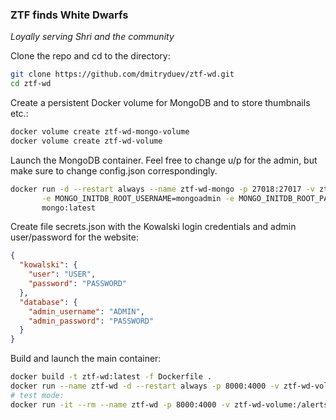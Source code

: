 ### ZTF finds White Dwarfs

_Loyally serving Shri and the community_

Clone the repo and cd to the directory:
```bash
git clone https://github.com/dmitryduev/ztf-wd.git
cd ztf-wd
```

Create a persistent Docker volume for MongoDB and to store thumbnails etc.:
```bash
docker volume create ztf-wd-mongo-volume
docker volume create ztf-wd-volume
```

Launch the MongoDB container. Feel free to change u/p for the admin, but make sure to change config.json correspondingly.
```bash
docker run -d --restart always --name ztf-wd-mongo -p 27018:27017 -v ztf-wd-mongo-volume:/data/db \
       -e MONGO_INITDB_ROOT_USERNAME=mongoadmin -e MONGO_INITDB_ROOT_PASSWORD=mongoadminsecret \
       mongo:latest
```

Create file secrets.json with the Kowalski login credentials and admin user/password for the website:
```json
{
  "kowalski": {
    "user": "USER",
    "password": "PASSWORD"
  },
  "database": {
    "admin_username": "ADMIN",
    "admin_password": "PASSWORD"
  }
}
```

Build and launch the main container:
```bash
docker build -t ztf-wd:latest -f Dockerfile .
docker run --name ztf-wd -d --restart always -p 8000:4000 -v ztf-wd-volume:/alerts --link ztf-wd-mongo:mongo ztf-wd:latest
# test mode:
docker run -it --rm --name ztf-wd -p 8000:4000 -v ztf-wd-volume:/alerts --link ztf-wd-mongo:mongo ztf-wd:latest
```
